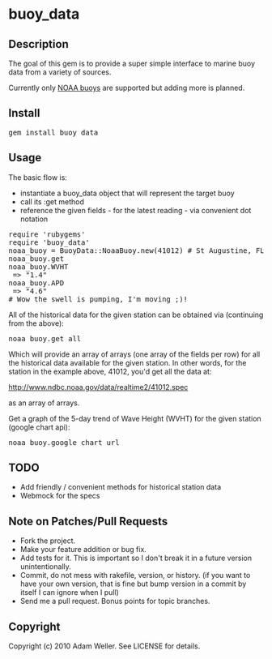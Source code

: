 # buoy_data

## Description

The goal of this gem is to provide a super simple interface to marine buoy data
from a variety of sources.

Currently only [NOAA buoys](http://www.ndbc.noaa.gov/) are supported but adding more is
planned.


## Install

<pre>
gem install buoy_data
</pre>

## Usage

The basic flow is:

- instantiate a buoy_data object that will represent the target buoy
- call its :get method
- reference the given fields - for the latest reading - via convenient dot notation

<pre>
require 'rubygems'
require 'buoy_data'
noaa_buoy = BuoyData::NoaaBuoy.new(41012) # St Augustine, FL
noaa_buoy.get
noaa_buoy.WVHT
 => "1.4" 
noaa_buoy.APD
 => "4.6"
# Wow the swell is pumping, I'm moving ;)!
</pre>

All of the historical data for the given station can be obtained via
(continuing from the above):

<pre>
noaa_buoy.get_all
</pre>

Which will provide an array of arrays (one array of the fields per row) for all the
historical data available for the given station.  In other words, for the station
in the example above, 41012, you'd get all the data at:

http://www.ndbc.noaa.gov/data/realtime2/41012.spec

as an array of arrays.

Get a graph of the 5-day trend of Wave Height (WVHT) for the given station (google chart
api):

<pre>
noaa_buoy.google_chart_url
</pre>

## TODO

- Add friendly / convenient methods for historical station data
- Webmock for the specs

## Note on Patches/Pull Requests
 
* Fork the project.
* Make your feature addition or bug fix.
* Add tests for it. This is important so I don't break it in a
  future version unintentionally.
* Commit, do not mess with rakefile, version, or history.
  (if you want to have your own version, that is fine but bump version in a commit by itself I can ignore when I pull)
* Send me a pull request. Bonus points for topic branches.

## Copyright

Copyright (c) 2010 Adam Weller. See LICENSE for details.
